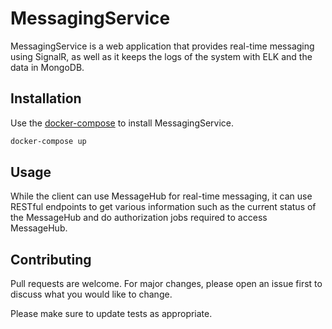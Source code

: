 # MessagingService

MessagingService is a web application that provides real-time messaging using SignalR, as well as it keeps the logs of the system with ELK and the data in MongoDB.

## Installation

Use the [docker-compose](https://docs.docker.com/compose/) to install MessagingService.

```bash
docker-compose up
```

## Usage

While the client can use MessageHub for real-time messaging, it can use RESTful endpoints to get various information such as the current status of the MessageHub and do authorization jobs required to access MessageHub.

## Contributing
Pull requests are welcome. For major changes, please open an issue first to discuss what you would like to change.

Please make sure to update tests as appropriate.
